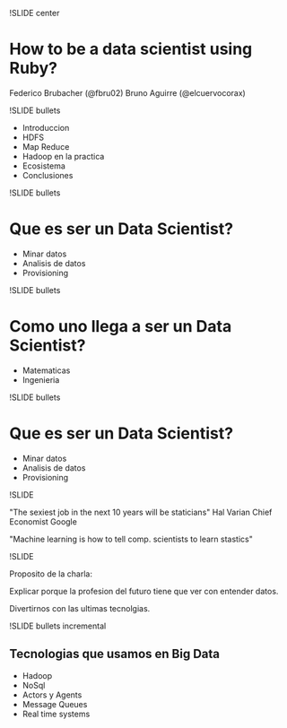 !SLIDE center

# How to be a data scientist using Ruby?

Federico Brubacher (@fbru02)
Bruno Aguirre  (@elcuervocorax)

!SLIDE bullets

* Introduccion
* HDFS
* Map Reduce
* Hadoop en la practica
* Ecosistema
* Conclusiones

!SLIDE bullets

# Que es ser un Data Scientist?

* Minar datos
* Analisis de datos
* Provisioning

!SLIDE bullets

# Como uno llega a ser un Data Scientist?

* Matematicas
* Ingenieria

!SLIDE bullets

# Que es ser un Data Scientist?

* Minar datos
* Analisis de datos
* Provisioning


!SLIDE

"The sexiest job in the next 10 years will be staticians"
Hal Varian Chief Economist Google

"Machine learning is how to tell comp. scientists to learn stastics"

!SLIDE

Proposito de la charla:

Explicar porque la profesion del futuro tiene que ver con entender
datos.

Divertirnos con las ultimas tecnolgias.

!SLIDE bullets incremental

## Tecnologias que usamos en Big Data

* Hadoop
* NoSql
* Actors y Agents
* Message Queues
* Real time systems
